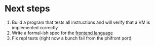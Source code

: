 # Next steps
1. Build a program that tests all instructions and will verify that a VM is
   implemented correctly
2. Write a formal-ish spec for the [frontend language](phifront.pm)
3. Fix repl tests (right now a bunch fail from the phifront port)
